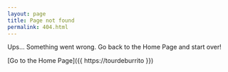```yaml
---
layout: page
title: Page not found
permalink: 404.html
---
```


Ups... Something went wrong. Go back to the Home Page and start over!

[Go to the Home Page]({{ https://tourdeburrito }})
